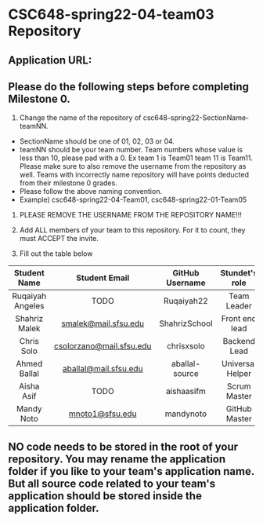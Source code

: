 # CSC648-spring22-04-team03 Repository

## Application URL: 


## Please do the following steps before completing Milestone 0.
1. Change the name of the repository of csc648-spring22-SectionName-teamNN. 
 - SectionName should be one of 01, 02, 03 or 04. 
 - teamNN should be your team number. Team numbers whose value is less than 10, please pad with a 0. Ex team 1 is Team01 team 11 is Team11. Please make sure to also remove the username from the repository as well. Teams with incorrectly name repository will have points deducted from their milestone 0 grades.
 - Please follow the above naming convention.
 - Example) csc648-spring22-04-Team01,   csc648-spring22-01-Team05

1. PLEASE REMOVE THE USERNAME FROM THE REPOSITORY NAME!!!

2. Add ALL members of your team to this repository. For it to count, they must ACCEPT the invite.

3. Fill out the table below


| Student Name     | Student Email            | GitHub Username | Stundet's role
|    :---:         | :---:                    | :---:           |  :---:
| Ruqaiyah Angeles | TODO                     | Ruqaiyah22      | Team Leader
| Shahriz Malek    | smalek@mail.sfsu.edu     | ShahrizSchool   | Front end lead
| Chris Solo       | csolorzano@mail.sfsu.edu | chrisxsolo      | Backend Lead
| Ahmed Ballal     | aballal@mail.sfsu.edu    | aballal-source  | Universal Helper
| Aisha Asif       | TODO                     | aishaasifm      | Scrum Master
| Mandy Noto       | mnoto1@sfsu.edu          | mandynoto       | GitHub Master

## NO code needs to be stored in the root of your repository. You may rename the application folder if you like to your team's application name. But all source code related to your team's application should be stored inside the application folder.
